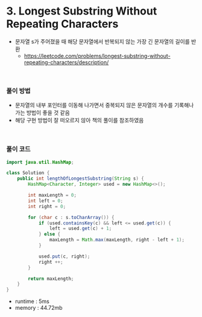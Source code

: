 # 3. Longest Substring Without Repeating Characters
- 문자열 s가 주어졌을 때 해당 문자열에서 반복되지 않는 가장 긴 문자열의 길이를 반환
    - https://leetcode.com/problems/longest-substring-without-repeating-characters/description/

<br>

### 풀이 방법
- 문자열의 내부 포인터를 이동해 나가면서 중복되지 않은 문자열의 개수를 기록해나가는 방법이 좋을 것 같음
- 해당 구현 방법이 잘 떠오르지 않아 책의 풀이를 참조하였음

<br>

### 풀이 코드

```java
import java.util.HashMap;

class Solution {
    public int lengthOfLongestSubstring(String s) {
        HashMap<Character, Integer> used = new HashMap<>();

        int maxLength = 0;
        int left = 0;
        int right = 0;

        for (char c : s.toCharArray()) {
            if (used.containsKey(c) && left <= used.get(c)) {
                left = used.get(c) + 1;
            } else {
                maxLength = Math.max(maxLength, right - left + 1);
            }

            used.put(c, right);
            right ++;
        }

        return maxLength;
    }
}
```

- runtime : 5ms
- memory : 44.72mb